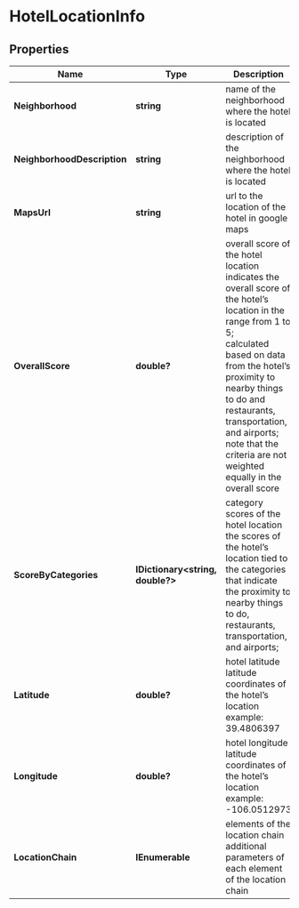 # HotelLocationInfo


## Properties

| Name | Type | Description | Notes |
|------------ | ------------- | ------------- | -------------|
**Neighborhood** | **string** | name of the neighborhood where the hotel is located |[optional]|
**NeighborhoodDescription** | **string** | description of the neighborhood where the hotel is located |[optional]|
**MapsUrl** | **string** | url to the location of the hotel in google maps |[optional]|
**OverallScore** | **double?** | overall score of the hotel location<br>indicates the overall score of the hotel’s location in the range from 1 to 5;<br>calculated based on data from the hotel’s proximity to nearby things to do and restaurants, transportation, and airports;<br>note that the criteria are not weighted equally in the overall score |[optional]|
**ScoreByCategories** | **IDictionary<string, double?>** | category scores of the hotel location<br>the scores of the hotel’s location tied to the categories that indicate the proximity to nearby things to do, restaurants, transportation, and airports; |[optional]|
**Latitude** | **double?** | hotel latitude<br>latitude coordinates of the hotel’s location<br>example:<br>39.4806397 |[optional]|
**Longitude** | **double?** | hotel longitude<br>latitude coordinates of the hotel’s location<br>example:<br>-106.0512973 |[optional]|
**LocationChain** | **IEnumerable<LocationChain>** | elements of the location chain<br>additional parameters of each element of the location chain |[optional]|